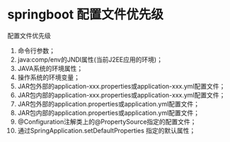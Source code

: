 # springboot 配置文件优先级

配置文件优先级
1. 命令行参数；
2. java:comp/env的JNDI属性(当前J2EE应用的环境)；
3. JAVA系统的环境属性；
4. 操作系统的环境变量；
5. JAR包外部的application-xxx.properties或application-xxx.yml配置文件；
6. JAR包内部的application-xxx.properties或application-xxx.yml配置文件；
7. JAR包外部的application.properties或application.yml配置文件；
8. JAR包内部的application.properties或application.yml配置文件；
9. @Configuration注解类上的@PropertySource指定的配置文件；
10. 通过SpringApplication.setDefaultProperties 指定的默认属性；